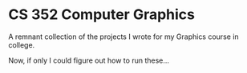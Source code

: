 CS 352 Computer Graphics
========================

A remnant collection of the projects I wrote for my Graphics course in college.

Now, if only I could figure out how to run these…
